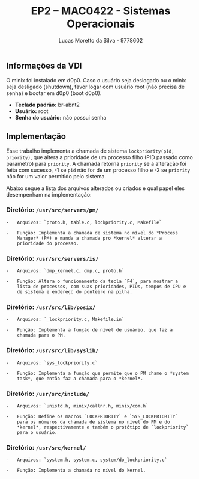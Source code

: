 # <center> EP2 – MAC0422 - Sistemas Operacionais
<center> Lucas Moretto da Silva - 9778602</center>
<br>

## Informações da VDI

O minix foi instalado em d0p0. Caso o usuário seja deslogado ou o minix seja desligado (shutdown),
favor logar com usuário root (não precisa de senha) e bootar em d0p0 (boot d0p0).

- **Teclado padrão:** br-abnt2
- **Usuário:** root
- **Senha do usuário:** não possui senha

## Implementação

Esse trabalho implementa a chamada de sistema
`lockpriority(pid, priority)`, que altera a prioridade de um processo
filho (PID passado como parametro) para `priority`. A chamada retorna
`priority` se a alteração foi feita com sucesso, -1 se `pid` não for de
um processo filho e -2 se `priority` não for um valor permitido pelo
sistema.

Abaixo segue a lista dos arquivos alterados ou criados e qual papel eles
desempenham na implementação:

### Diretório: `/usr/src/servers/pm/`

    -   Arquivos: `proto.h, table.c, lockpriority.c, Makefile`

    -   Função: Implementa a chamada de sistema no nível do *Process
        Manager* (PM) e manda a chamada pro *kernel* alterar a
        prioridade do processo.

### Diretório: `/usr/src/servers/is/`

    -   Arquivos: `dmp_kernel.c, dmp.c, proto.h`

    -   Função: Altera o funcionamento da tecla `F4`, para mostrar a
        lista de processos, com suas prioridades, PIDs, tempos de CPU e
        de sistema e endereço do ponteiro na pilha.

### Diretório: `/usr/src/lib/posix/`

    -   Arquivos: `_lockpriority.c, Makefile.in`

    -   Função: Implementa a função de nível de usuário, que faz a
        chamada para o PM.

### Diretório: `/usr/src/lib/syslib/`

    -   Arquivos: `sys_lockpriority.c`

    -   Função: Implementa a função que permite que o PM chame o *system
        task*, que então faz a chamada para o *kernel*.

### Diretório: `/usr/src/include/`

    -   Arquivos: `unistd.h, minix/callnr.h, minix/com.h`

    -   Função: Define os macros `LOCKPRIORITY` e `SYS_LOCKPRIORITY`
        para os números da chamada de sistema no nível do PM e do
        *kernel*, respectivamente e também o protótipo de `lockpriority`
        para o usuário.

### Diretório: `/usr/src/kernel/`

    -   Arquivos: `system.h, system.c, system/do_lockpriority.c`

    -   Função: Implementa a chamada no nível do kernel.
